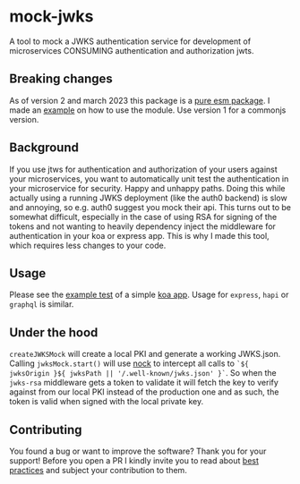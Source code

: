 # mock-jwks

A tool to mock a JWKS authentication service for development of microservices CONSUMING authentication and authorization jwts.

## Breaking changes

As of version 2 and march 2023 this package is a [pure esm package](https://gist.github.com/sindresorhus/a39789f98801d908bbc7ff3ecc99d99c). I made an [example](https://github.com/levino/use-mock-jwks/tree/4fd1622af213006dc7be32902273621bbe7aff3e) on how to use the module. Use version 1 for a commonjs version.

## Background

If you use jtws for authentication and authorization of your users against your microservices, you want to automatically unit
test the authentication in your microservice for security. Happy and unhappy paths. Doing this while actually using a running JWKS
deployment (like the auth0 backend) is slow and annoying, so e.g. auth0 suggest you mock their api. This turns out to be
somewhat difficult, especially in the case of using RSA for signing of the tokens and not wanting to heavily dependency inject the middleware for
authentication in your koa or express app. This is why I made this tool, which requires less changes to your code.

## Usage

Please see the [example test](example/authentication.test.js) of a simple [koa app](example/api.js). Usage for `express`, `hapi` or `graphql` is similar.

## Under the hood

`createJWKSMock` will create a local PKI and generate a working JWKS.json. Calling `jwksMock.start()` will use [nock](https://www.npmjs.com/package/nock)
to intercept all calls to `` `${ jwksOrigin }${ jwksPath || '/.well-known/jwks.json' }` ``. So when the `jwks-rsa` middleware gets a token to validate
it will fetch the key to verify against from our local PKI instead of the production one and as such, the token is valid
when signed with the local private key.

## Contributing

You found a bug or want to improve the software? Thank you for your support! Before you open a PR I kindly invite you to read about [best practices](https://eli.thegreenplace.net/2019/how-to-send-good-pull-requests-on-github/) and subject your contribution to them.

